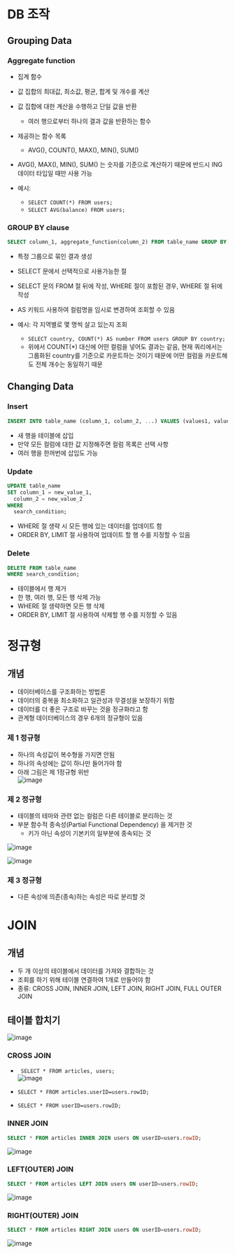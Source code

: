 # DB 조작

## Grouping Data
### Aggregate function
- 집계 함수
- 값 집합의 최대값, 최소값, 평균, 합계 및 개수를 계산
- 값 집합에 대한 계산을 수행하고 단일 값을 반환
  - 여러 행으로부터 하나의 결과 값을 반환하는 함수
- 제공하는 함수 목록
  - AVG(), COUNT(), MAX(), MIN(), SUM()
- AVG(), MAX(), MIN(), SUM() 는 숫자를 기준으로 계산하기 때문에 반드시 ING 데이터 타입일 때만 사용 가능

- 예시:
  - `SELECT COUNT(*) FROM users;`
  - `SELECT AVG(balance) FROM users;`

### GROUP BY clause
```sql
SELECT column_1, aggregate_function(column_2) FROM table_name GROUP BY column_1, column_2;
```
- 특정 그룹으로 묶인 결과 생성
- SELECT 문에서 선택적으로 사용가능한 절
- SELECT 문의 FROM 절 뒤에 작성, WHERE 절이 포함된 경우, WHERE 절 뒤에 작성
- AS 키워드 사용하여 컬럼명을 임시로 변경하여 조회할 수 있음

- 예시: 각 지역별로 몇 명씩 살고 있는지 조회
  - `SELECT country, COUNT(*) AS number FROM users GROUP BY country;`
  - 위에서 COUNT(*) 대신에 어떤 컬럼을 넣어도 결과는 같음, 현재 쿼리에서는 그룹화된 country를 기준으로 카운트하는 것이기 때문에 어떤 컬럼을 카운트해도 전체 개수는 동일하기 때문
  

## Changing Data
### Insert
```sql
INSERT INTO table_name (column_1, column_2, ...) VALUES (values1, values2, ...)
```
- 새 행을 테이블에 삽입
- 만약 모든 컬럼에 대한 값 지정해주면 컬럼 목록은 선택 사항
- 여러 행을 한꺼번에 삽입도 가능
  
### Update
```sql
UPDATE table_name
SET column_1 = new_value_1,
  column_2 = new_value_2
WHERE 
  search_condition;
```
- WHERE 절 생략 시 모든 행에 있는 데이터를 업데이트 함
- ORDER BY, LIMIT 절 사용하여 업데이트 할 행 수를 지정할 수 있음

### Delete
```sql
DELETE FROM table_name
WHERE search_condition;
```
- 테이블에서 행 제거
- 한 행, 여러 행, 모든 행 삭제 가능
- WHERE 절 생략하면 모든 행 삭제 
- ORDER BY, LIMIT 절 사용하여 삭제할 행 수를 지정할 수 있음

# 정규형
## 개념
- 데이터베이스를 구조화하는 방법론
- 데이터의 중복을 최소화하고 일관성과 무결성을 보장하기 위함
- 데이터를 더 좋은 구조로 바꾸는 것을 정규화라고 함
- 관계형 데이터베이스의 경우 6개의 정규형이 있음
  
### 제 1 정규형
- 하나의 속성값이 복수형을 가지면 안됨
- 하나의 속성에는 값이 하나만 들어가야 함
- 아래 그림은 제 1정규형 위반  
![image](https://user-images.githubusercontent.com/122726684/230248499-a91dbc58-6f1c-4725-8223-6ca0e4b6a95d.png)


### 제 2 정규형
- 테이블의 테마와 관련 없는 컬럼은 다른 테이블로 분리하는 것
- 부분 함수적 종속성(Partial Functional Dependency) 을 제거한 것
  - 키가 아닌 속성이 기본키의 일부분에 종속되는 것

![image](https://user-images.githubusercontent.com/122726684/230248785-b7d27570-8d55-4744-bf3b-fb70decf6186.png)

![image](https://user-images.githubusercontent.com/122726684/230248608-9d412cf2-d0c4-4505-a82c-6254c97c82b0.png)

### 제 3 정규형
- 다른 속성에 의존(종속)하는 속성은 따로 분리할 것

# JOIN

## 개념
- 두 개 이상의 테이블에서 데이터를 가져와 결합하는 것
- 조회를 하기 위해 테이블 연결하여 1개로 만들어야 함
- 종류: CROSS JOIN, INNER JOIN, LEFT JOIN, RIGHT JOIN, FULL OUTER JOIN

## 테이블 합치기  
![image](https://user-images.githubusercontent.com/122726684/230251485-e36e5527-9a15-498a-83be-3ae574190113.png)

### CROSS JOIN
- ` SELECT * FROM articles, users;`  
   ![image](https://user-images.githubusercontent.com/122726684/230251619-9a6e459d-136d-4e06-b064-116131f31779.png)

- `SELECT * FROM articles.userID=users.rowID;`
- `SELECT * FROM userID=users.rowID;`

### INNER JOIN
```sql
SELECT * FROM articles INNER JOIN users ON userID=users.rowID;
```
![image](https://user-images.githubusercontent.com/122726684/230252301-60d334aa-8559-47e5-b3af-69beef62f5ae.png)

### LEFT(OUTER) JOIN
```sql
SELECT * FROM articles LEFT JOIN users ON userID=users.rowID;
```
![image](https://user-images.githubusercontent.com/122726684/230252415-d64251a4-5292-4897-9c06-4cfdcefb163f.png)
### RIGHT(OUTER) JOIN
```sql
SELECT * FROM articles RIGHT JOIN users ON userID=users.rowID;
```
![image](https://user-images.githubusercontent.com/122726684/230252490-c0054936-ee4e-486a-b9a3-d6e711470e72.png)